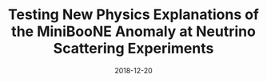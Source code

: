 ---
title: 'Testing New Physics Explanations of the MiniBooNE Anomaly at Neutrino Scattering Experiments'
pub_number: 24
authors:  Carlos A. Argüelles,  Matheus Hostert,  Yu-Dai Tsai
collection: publication
permalink: /publication/2018-12-20-TestingNewPhysicsExplanationsoftheMiniBooNEAnomalyatNeutrinoScatteringExperiments
date: 2018-12-20
venue: Phys.Rev.Lett. 
paperurl: 'https://arxiv.org/abs/1812.08768'
citation_notitle: 'Carlos A. Argüelles, Matheus Hostert, Yu-Dai Tsai, Phys.Rev.Lett. 123 (2019) 26 261801'
citation: 'Testing New Physics Explanations of the MiniBooNE Anomaly at Neutrino Scattering Experiments, Carlos A. Argüelles, Matheus Hostert, Yu-Dai Tsai, Phys.Rev.Lett. 123 (2019) 26 261801'
eprint: '1812.08768'

---